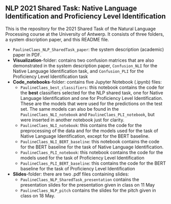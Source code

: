 ## NLP 2021 Shared Task: Native Language Identification and Proficiency Level Identification 

This is the repository for the 2021 Shared Task of the Natural Language Processing course at the University of Antwerp. It consists of three folders, a system discription paper, and this README file.

- `PaulineClaes_NLP_SharedTask_paper`: the system description (academic) paper in PDF.
- **Visualization**-folder: contains two confusion matrices that are also demonstrated in the system description paper, `Confusion_NLI` for the Native Language Identification task, and `Confusion_PLI` for the Proficiency Level Identification task
- **Code_notebooks**-folder: contains five Jupyter Notebook (.ipynb) files: 
    - `PaulineClaes_best_classifiers`: this notebook contains the code for the **best** classifiers selected for the NLP shared task, one for Native Language Identification and one for Proficiency Level Identification. These are the models that were used for the predictions on the test set. The same models can also be found in the `PaulineClaes_NLI_notebook` and `PaulineClaes_PLI_notebook`, but were inserted in another notebook just for clarity.
    - `PaulineClaes_NLI_notebook`: this contains the code for the preprocessing of the data and for the models used for the task of Native Language Identification, except for the BERT baseline.
    - `PaulineClaes_NLI_BERT_baseline`: this notebook contains the code for the BERT baseline for the task of Native Language Identification.
    - `PaulineClaes_PLI_notebook`: this notebook contains the code for the models used for the task of Proficiency Level Identification
    - `PaulineClaes_PLI_BERT_baseline`: this contains the code for the BERT baseline for the task of Proficiency Level Identification
- **Slides**-folder: there are two .pdf files containing slides: 
    - `PaulineClaes_NLP_SharedTask_presentation` contains the presentation slides for the presentation given in class on 11 May
    - `PaulineClaes_NLP_pitch` contains the slides for the pitch given in class on 18 May.
